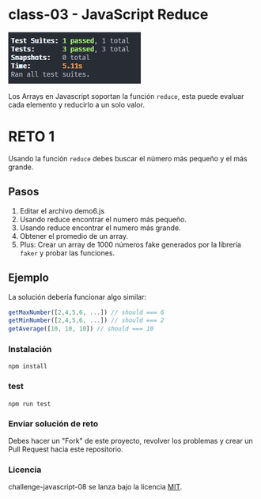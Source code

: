 # class-03 - JavaScript Reduce
![](https://raw.githubusercontent.com/Angelozam17/challenge-javascript-10/master/src/assets/test.png)


Los Arrays en Javascript soportan la función `reduce`, esta puede evaluar cada elemento y reducirlo a un solo valor.

# RETO 1

Usando la función `reduce` debes buscar el número más pequeño y el más grande.

## Pasos

1. Editar el archivo demo6.js
1. Usando reduce encontrar el numero más pequeño.
1. Usando reduce encontrar el numero más grande.
1. Obtener el promedio de un array.
1. Plus: Crear un array de 1000 números fake generados por la librería `faker` y probar las funciones.

## Ejemplo
La solución debería funcionar algo similar:

```js
getMaxNumber([2,4,5,6, ...]) // should === 6
getMinNumber([2,4,5,6, ...]) // should === 2
getAverage([10, 10, 10]) // should === 10
```

### Instalación
```
npm install
```

### test
```
npm run test
```

### Enviar solución de reto
Debes hacer un "Fork" de este proyecto, revolver los problemas y crear un Pull Request hacia este repositorio.

### Licencia
challenge-javascript-08 se lanza bajo la licencia [MIT](https://opensource.org/licenses/MIT).

